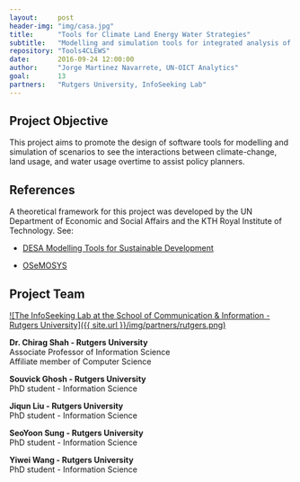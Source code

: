```yaml
---
layout:     post
header-img: "img/casa.jpg"
title:      "Tools for Climate Land Energy Water Strategies"
subtitle:   "Modelling and simulation tools for integrated analysis of the interlinkages between climate, land, materials, energy and water in our planet."
repository: "Tools4CLEWS"
date:       2016-09-24 12:00:00
author:     "Jorge Martinez Navarrete, UN-OICT Analytics"
goal:		13
partners:   "Rutgers University, InfoSeeking Lab"
---
```

Project Objective
------------

This project aims to promote the design of software tools for modelling and simulation of scenarios to see the interactions between climate-change, land usage, and water usage overtime to assist policy planners.


References
------------
A theoretical framework for this project was developed by the UN Department of Economic and Social Affairs and the KTH Royal Institute of Technology. See:

- [DESA Modelling Tools for Sustainable Development](https://unite.un.org/sites/unite.un.org/files/app-globalclews-v-1-0/landingpage.html)

- [OSeMOSYS](http://www.osemosys.org/)


Project Team
------------

[![The InfoSeeking Lab at the School of Communication & Information - Rutgers University]({{ site.url }}/img/partners/rutgers.png)](http://www.infoseeking.org/)

**Dr. Chirag Shah - Rutgers University**  
Associate Professor of Information Science  
Affiliate member of Computer Science


**Souvick Ghosh - Rutgers University**  
PhD student - Information Science


**Jiqun Liu - Rutgers University**  
PhD student - Information Science


**SeoYoon Sung - Rutgers University**  
PhD student - Information Science


**Yiwei Wang - Rutgers University**  
PhD student - Information Science
